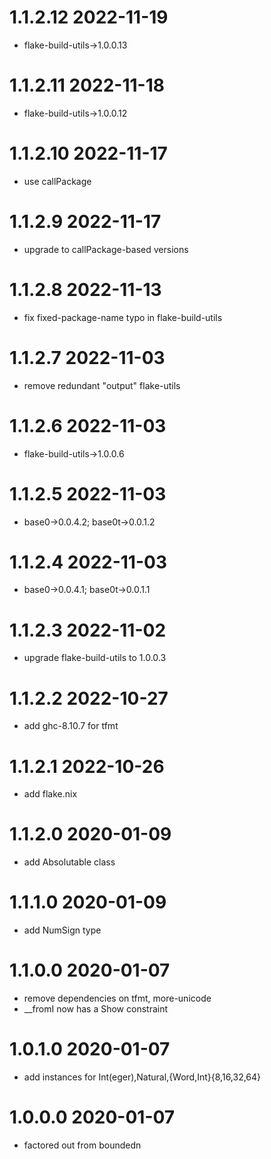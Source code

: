 1.1.2.12 2022-11-19
===================
- flake-build-utils->1.0.0.13

1.1.2.11 2022-11-18
===================
- flake-build-utils->1.0.0.12

1.1.2.10 2022-11-17
===================
- use callPackage

1.1.2.9 2022-11-17
==================
- upgrade to callPackage-based versions

1.1.2.8 2022-11-13
==================
- fix fixed-package-name typo in flake-build-utils

1.1.2.7 2022-11-03
==================
- remove redundant "output" flake-utils

1.1.2.6 2022-11-03
==================
- flake-build-utils->1.0.0.6

1.1.2.5 2022-11-03
==================
- base0->0.0.4.2; base0t->0.0.1.2

1.1.2.4 2022-11-03
==================
- base0->0.0.4.1; base0t->0.0.1.1

1.1.2.3 2022-11-02
==================
- upgrade flake-build-utils to 1.0.0.3

1.1.2.2 2022-10-27
==================
- add ghc-8.10.7 for tfmt

1.1.2.1 2022-10-26
==================
- add flake.nix

1.1.2.0 2020-01-09
==================
- add Absolutable class

1.1.1.0 2020-01-09
==================
- add NumSign type

1.1.0.0 2020-01-07
==================
- remove dependencies on tfmt, more-unicode
- __fromI now has a Show constraint

1.0.1.0 2020-01-07
==================
- add instances for Int(eger),Natural,{Word,Int}{8,16,32,64}

1.0.0.0 2020-01-07
==================
- factored out from boundedn
